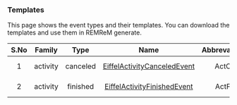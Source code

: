 <div id="header_wrap" class="outer">

### Templates 
This page shows the event types and their templates.
You can download the templates and use them in REMReM generate.

| S.No   |  Family |  Type |  Name |  Abbrevation | Comments |
|:----------:|:-------------:|:------:|:-----:|:----:|:-----:|
| 1 | activity | canceled | [EiffelActivityCanceledEvent](../src/main/resources/templates/eiffelactivitycanceledevent.json) | ActC | Available from 0.2.2 |
| 2 | activity | finished | [EiffelActivityFinishedEvent](../src/main/resources/templates/eiffelactivityfinishedevent.json) | ActF | Available from 0.1.9 |


</div>